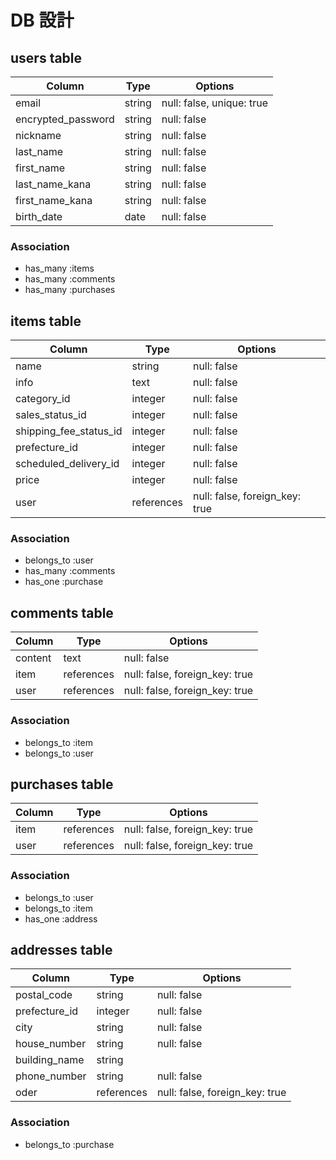 # DB 設計

## users table

| Column             | Type                | Options                   |
|--------------------|---------------------|---------------------------|
| email              | string              | null: false, unique: true |
| encrypted_password | string              | null: false               |
| nickname           | string              | null: false               |
| last_name          | string              | null: false               |
| first_name         | string              | null: false               |
| last_name_kana     | string              | null: false               |
| first_name_kana    | string              | null: false               |
| birth_date         | date                | null: false               |



### Association

- has_many :items
- has_many :comments
- has_many :purchases



## items table

| Column                              | Type       | Options                        |
|-------------------------------------|------------|--------------------------------|
| name                                | string     | null: false                    |
| info                                | text       | null: false                    |
| category_id                         | integer    | null: false                    |
| sales_status_id                     | integer    | null: false                    |
| shipping_fee_status_id              | integer    | null: false                    |
| prefecture_id                       | integer    | null: false                    |
| scheduled_delivery_id               | integer    | null: false                    |
| price                               | integer    | null: false                    |
| user                                | references | null: false, foreign_key: true |



### Association

- belongs_to :user
- has_many :comments
- has_one :purchase


## comments table

| Column      | Type       | Options                        |
|-------------|------------|--------------------------------|
| content     | text       | null: false                    |
| item        | references | null: false, foreign_key: true |
| user        | references | null: false, foreign_key: true |

### Association

- belongs_to :item
- belongs_to :user



## purchases table

| Column                              | Type       | Options                        |
|-------------------------------------|------------|--------------------------------|
| item                                | references | null: false, foreign_key: true |
| user                                | references | null: false, foreign_key: true |

### Association

- belongs_to :user
- belongs_to :item
- has_one :address


## addresses table

| Column                              | Type       | Options                        |
|-------------------------------------|------------|--------------------------------|
| postal_code                         | string     | null: false                    |
| prefecture_id                       | integer    | null: false                    |
| city                                | string     | null: false                    |
| house_number                        | string     | null: false                    |
| building_name                       | string     |                                |
| phone_number                        | string     | null: false                    |
| oder                                | references | null: false, foreign_key: true |

### Association

- belongs_to :purchase